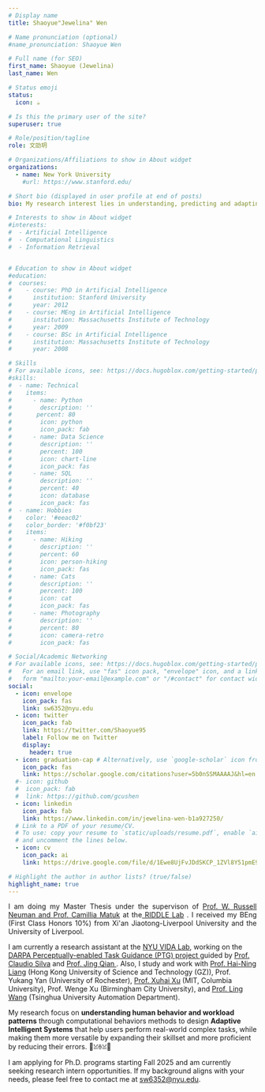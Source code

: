 ```yaml
---
# Display name
title: Shaoyue"Jewelina" Wen

# Name pronunciation (optional)
#name_pronunciation: Shaoyue Wen

# Full name (for SEO)
first_name: Shaoyue (Jewelina)
last_name: Wen

# Status emoji
status:
  icon: ☕️

# Is this the primary user of the site?
superuser: true

# Role/position/tagline
role: 文劭玥

# Organizations/Affiliations to show in About widget
organizations:
  - name: New York University
    #url: https://www.stanford.edu/

# Short bio (displayed in user profile at end of posts)
bio: My research interest lies in understanding, predicting and adapting user behaviors.

# Interests to show in About widget
#interests:
#  - Artificial Intelligence
#  - Computational Linguistics
#  - Information Retrieval


# Education to show in About widget
#education:
#  courses:
#    - course: PhD in Artificial Intelligence
#      institution: Stanford University
#      year: 2012
#    - course: MEng in Artificial Intelligence
#      institution: Massachusetts Institute of Technology
#      year: 2009
#    - course: BSc in Artificial Intelligence
#      institution: Massachusetts Institute of Technology
#      year: 2008

# Skills
# For available icons, see: https://docs.hugoblox.com/getting-started/page-builder/#icons
#skills:
#  - name: Technical
#    items:
#      - name: Python
#        description: ''
#       percent: 80
#        icon: python
#        icon_pack: fab
#      - name: Data Science
#        description: ''
#        percent: 100
#        icon: chart-line
#        icon_pack: fas
#      - name: SQL
#        description: ''
#        percent: 40
#        icon: database
#        icon_pack: fas
#  - name: Hobbies
#    color: '#eeac02'
#    color_border: '#f0bf23'
#    items:
#      - name: Hiking
#        description: ''
#        percent: 60
#        icon: person-hiking
#        icon_pack: fas
#      - name: Cats
#        description: ''
#        percent: 100
#        icon: cat
#        icon_pack: fas
#      - name: Photography
#        description: ''
#        percent: 80
#        icon: camera-retro
#        icon_pack: fas

# Social/Academic Networking
# For available icons, see: https://docs.hugoblox.com/getting-started/page-builder/#icons
#   For an email link, use "fas" icon pack, "envelope" icon, and a link in the
#   form "mailto:your-email@example.com" or "/#contact" for contact widget.
social:
  - icon: envelope
    icon_pack: fas
    link: sw6352@nyu.edu
  - icon: twitter
    icon_pack: fab
    link: https://twitter.com/Shaoyue95
    label: Follow me on Twitter
    display:
      header: true
  - icon: graduation-cap # Alternatively, use `google-scholar` icon from `ai` icon pack
    icon_pack: fas
    link: https://scholar.google.com/citations?user=5b0nSSMAAAAJ&hl=en
  #- icon: github
  #  icon_pack: fab
  #  link: https://github.com/gcushen
  - icon: linkedin
    icon_pack: fab
    link: https://www.linkedin.com/in/jewelina-wen-b1a927250/
  # Link to a PDF of your resume/CV.
  # To use: copy your resume to `static/uploads/resume.pdf`, enable `ai` icons in `params.yaml`,
  # and uncomment the lines below.
  - icon: cv
    icon_pack: ai
    link: https://drive.google.com/file/d/1Ewe8UjFvJDdSKCP_1ZVl8Y51pmE9jng2/view?usp=sharing

# Highlight the author in author lists? (true/false)
highlight_name: true
---
```

<p style="text-align: justify;">
  I am doing my Master Thesis under the supervison of <a href="https://wrneuman.com/"> Prof. W. Russell Neuman  and <a href="https://steinhardt.nyu.edu/people/camillia-matuk"> Prof. Camillia Matuk</a> at the<a href="https://wp.nyu.edu/riddle/"> RIDDLE Lab</a> . I received my BEng (First Class Honors 10%) from Xi'an Jiaotong-Liverpool University and the University of Liverpool.

  I am currently a research assistant at the <a href="https://vida.engineering.nyu.edu/"> NYU VIDA Lab</a>, working on the <a href="https://www.darpa.mil/program/perceptually-enabled-task-guidance"> DARPA Perceptually-enabled Task Guidance (PTG) project </a> guided by <a href="https://ctsilva.github.io/"> Prof. Claudio Silva</a> and <a href=" https://www.jingq.org/"> Prof. Jing Qian </a>. Also, I study and work with  <a href="https://cma.hkust-gz.edu.cn/people/hai-ning-liang/">  Prof. Hai-Ning Liang</a> (Hong Kong University of Science and Technology (GZ)), Prof. Yukang Yan</a> (University of Rochester), <a href="https://orsonxu.com/?section=1"> Prof. Xuhai Xu</a> (MIT, Columbia University), Prof. Wenge Xu</a> (Birmingham City University), and <a href="https://scholar.google.com.sg/citations?user=lC7bVMwAAAAJ&hl=en"> Prof. Ling Wang</a> (Tsinghua University Automation Department).
    
  My research focus on **understanding human behavior and workload patterns** through computational behaviors methods to design **Adaptive Intelligent Systems** that help users perform real-world complex tasks, while making them more versatile by expanding their skillset and more proficient by reducing their errors. 🍟ꈍꈊꈍ🍟   
  
  I am applying for Ph.D. programs starting Fall 2025 and am currently seeking research intern opportunities. If my background aligns with your needs, please feel free to contact me at sw6352@nyu.edu.  

</p>  


